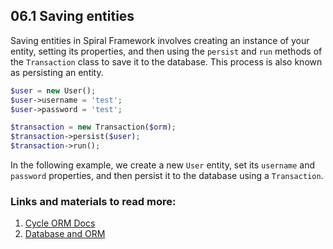 ## 06.1 Saving entities

Saving entities in Spiral Framework involves creating an instance of your entity, setting its properties, and then using the `persist` and `run` methods of the `Transaction` class to save it to the database. This process is also known as persisting an entity.

```php
$user = new User();
$user->username = 'test';
$user->password = 'test';

$transaction = new Transaction($orm);
$transaction->persist($user);
$transaction->run();
```

In the following example, we create a new `User` entity, set its `username` and `password` properties, and then persist it to the database using a `Transaction`.

### Links and materials to read more:
1. [Cycle ORM Docs](https://cycle-orm.dev/docs)
2. [Database and ORM](https://spiral.dev/docs/basics-orm/current/en)
